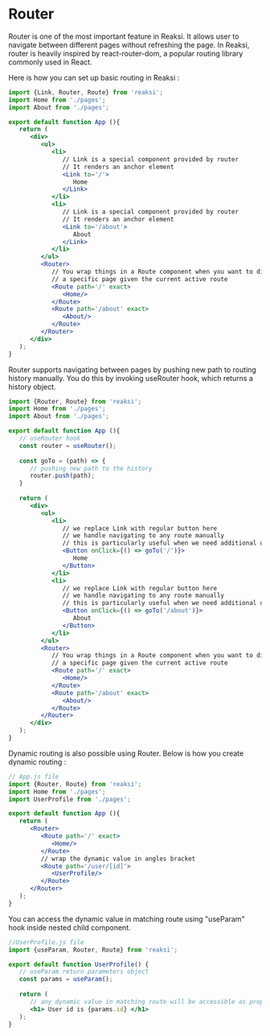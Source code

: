 # Router

Router is one of the most important feature in Reaksi. It allows user to navigate between 
different pages without refreshing the page. In Reaksi, router is heavily inspired by 
react-router-dom, a popular routing library commonly used in React. 

Here is how you can set up basic routing in Reaksi :

```jsx
import {Link, Router, Route} from 'reaksi';
import Home from './pages';
import About from './pages';

export default function App (){
   return (
      <div>
         <ul>
            <li>
               // Link is a special component provided by router
               // It renders an anchor element
               <Link to='/'>
                  Home
               </Link>
            </li>
            <li>
               // Link is a special component provided by router
               // It renders an anchor element
               <Link to='/about'>
                  About
               </Link>
            </li>
         </ul>
         <Router>
            // You wrap things in a Route component when you want to display
            // a specific page given the current active route
            <Route path='/' exact>
               <Home/>
            </Route>
            <Route path='/about' exact>
               <About/>
            </Route>
         </Router>
      </div>
   );
}
```

Router supports navigating between pages by pushing new path to routing 
history manually. You do this by invoking useRouter hook, which returns a history 
object. 

```jsx
import {Router, Route} from 'reaksi';
import Home from './pages';
import About from './pages';

export default function App (){
   // useRouter hook
   const router = useRouter();
   
   const goTo = (path) => {
      // pushing new path to the history
      router.push(path);
   }
   
   return (
      <div>
         <ul>
            <li>
               // we replace Link with regular button here
               // we handle navigating to any route manually
               // this is particularly useful when we need additional operation
               <Button onClick={() => goTo('/')}>
                  Home
               </Button>
            </li>
            <li>
               // we replace Link with regular button here
               // we handle navigating to any route manually
               // this is particularly useful when we need additional operation
               <Button onClick={() => goTo('/about')}>
                  About
               </Button>
            </li>
         </ul>
         <Router>
            // You wrap things in a Route component when you want to display
            // a specific page given the current active route
            <Route path='/' exact>
               <Home/>
            </Route>
            <Route path='/about' exact>
               <About/>
            </Route>
         </Router>
      </div>
   );
}
```

Dynamic routing is also possible using Router. Below is how you create dynamic routing :

```jsx
// App.js file
import {Router, Route} from 'reaksi';
import Home from './pages';
import UserProfile from './pages';

export default function App (){
   return (
      <Router>
         <Route path='/' exact>
            <Home/>
         </Route>
         // wrap the dynamic value in angles bracket
         <Route path='/user/[id]'>
            <UserProfile/>
         </Route>
      </Router>
   );
}
```

You can access the dynamic value in matching route using "useParam" hook inside nested 
child component.

```jsx
//UserProfile.js file
import {useParam, Router, Route} from 'reaksi';

export default function UserProfile() {
   // useParam return parameters object
   const params = useParam();
   
   return (
      // any dynamic value in matching route will be accessible as property
      <h1> User id is {params.id} </h1>
   );
}
```